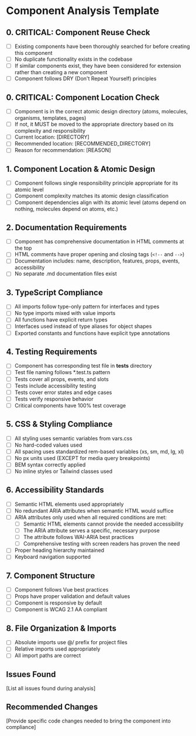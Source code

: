 # Component Analysis Template

## 0. CRITICAL: Component Reuse Check
- [ ] Existing components have been thoroughly searched for before creating this component
- [ ] No duplicate functionality exists in the codebase
- [ ] If similar components exist, they have been considered for extension rather than creating a new component
- [ ] Component follows DRY (Don't Repeat Yourself) principles

## 0. CRITICAL: Component Location Check
- [ ] Component is in the correct atomic design directory (atoms, molecules, organisms, templates, pages)
- [ ] If not, it MUST be moved to the appropriate directory based on its complexity and responsibility
- [ ] Current location: [DIRECTORY]
- [ ] Recommended location: [RECOMMENDED_DIRECTORY]
- [ ] Reason for recommendation: [REASON]

## 1. Component Location & Atomic Design
- [ ] Component follows single responsibility principle appropriate for its atomic level
- [ ] Component complexity matches its atomic design classification
- [ ] Component dependencies align with its atomic level (atoms depend on nothing, molecules depend on atoms, etc.)

## 2. Documentation Requirements
- [ ] Component has comprehensive documentation in HTML comments at the top
- [ ] HTML comments have proper opening and closing tags (`<!--` and `-->`)
- [ ] Documentation includes: name, description, features, props, events, accessibility
- [ ] No separate .md documentation files exist

## 3. TypeScript Compliance
- [ ] All imports follow type-only pattern for interfaces and types
- [ ] No type imports mixed with value imports
- [ ] All functions have explicit return types
- [ ] Interfaces used instead of type aliases for object shapes
- [ ] Exported constants and functions have explicit type annotations

## 4. Testing Requirements
- [ ] Component has corresponding test file in __tests__ directory
- [ ] Test file naming follows *.test.ts pattern
- [ ] Tests cover all props, events, and slots
- [ ] Tests include accessibility testing
- [ ] Tests cover error states and edge cases
- [ ] Tests verify responsive behavior
- [ ] Critical components have 100% test coverage

## 5. CSS & Styling Compliance
- [ ] All styling uses semantic variables from vars.css
- [ ] No hard-coded values used
- [ ] All spacing uses standardized rem-based variables (xs, sm, md, lg, xl)
- [ ] No px units used (EXCEPT for media query breakpoints)
- [ ] BEM syntax correctly applied
- [ ] No inline styles or Tailwind classes used

## 6. Accessibility Standards
- [ ] Semantic HTML elements used appropriately
- [ ] No redundant ARIA attributes when semantic HTML would suffice
- [ ] ARIA attributes only used when all required conditions are met:
  - [ ] Semantic HTML elements cannot provide the needed accessibility
  - [ ] The ARIA attribute serves a specific, necessary purpose
  - [ ] The attribute follows WAI-ARIA best practices
  - [ ] Comprehensive testing with screen readers has proven the need
- [ ] Proper heading hierarchy maintained
- [ ] Keyboard navigation supported

## 7. Component Structure
- [ ] Component follows Vue best practices
- [ ] Props have proper validation and default values
- [ ] Component is responsive by default
- [ ] Component is WCAG 2.1 AA compliant

## 8. File Organization & Imports
- [ ] Absolute imports use @/ prefix for project files
- [ ] Relative imports used appropriately
- [ ] All import paths are correct

## Issues Found
[List all issues found during analysis]

## Recommended Changes
[Provide specific code changes needed to bring the component into compliance] 